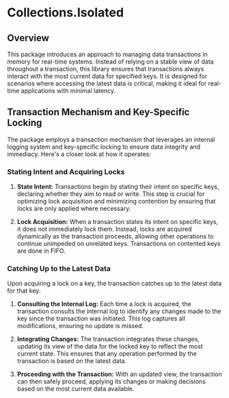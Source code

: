 # Collections.Isolated

## Overview
This package introduces an approach to managing data transactions in memory for real-time systems. Instead of relying on a stable view of data throughout a transaction, this library ensures that transactions always interact with the most current data for specified keys. It is designed for scenarios where accessing the latest data is critical, making it ideal for real-time applications with minimal latency.

## Transaction Mechanism and Key-Specific Locking
The package employs a transaction mechanism that leverages an internal logging system and key-specific locking to ensure data integrity and immediacy. Here's a closer look at how it operates:

### Stating Intent and Acquiring Locks
1. **State Intent:** Transactions begin by stating their intent on specific keys, declaring whether they aim to read or write. This step is crucial for optimizing lock acquisition and minimizing contention by ensuring that locks are only applied where necessary.
   
2. **Lock Acquisition:** When a transaction states its intent on specific keys, it does not immediately lock them. Instead, locks are acquired dynamically as the transaction proceeds, allowing other operations to continue unimpeded on unrelated keys. Transactions on contented keys are done in FIFO.

### Catching Up to the Latest Data
Upon acquiring a lock on a key, the transaction catches up to the latest data for that key.

1. **Consulting the Internal Log:** Each time a lock is acquired, the transaction consults the internal log to identify any changes made to the key since the transaction was initiated. This log captures all modifications, ensuring no update is missed.

2. **Integrating Changes:** The transaction integrates these changes, updating its view of the data for the locked key to reflect the most current state. This ensures that any operation performed by the transaction is based on the latest data.

3. **Proceeding with the Transaction:** With an updated view, the transaction can then safely proceed, applying its changes or making decisions based on the most current data available.